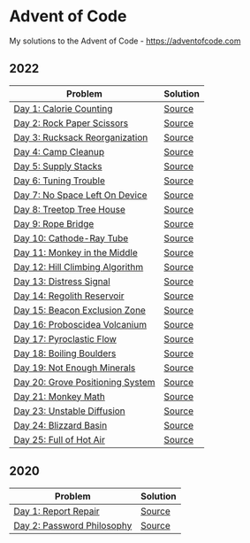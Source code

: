 # Advent of Code
My solutions to the Advent of Code - https://adventofcode.com

## 2022

| Problem | Solution |
| --- | --- |
| [Day 1: Calorie Counting](https://adventofcode.com/2022/day/1) | [Source](2022/Day1/Program.cs) |
| [Day 2: Rock Paper Scissors](https://adventofcode.com/2022/day/2) | [Source](2022/Day2/Program.cs) |
| [Day 3: Rucksack Reorganization](https://adventofcode.com/2022/day/3) | [Source](2022/Day3/Program.cs) |
| [Day 4: Camp Cleanup](https://adventofcode.com/2022/day/4) | [Source](2022/Day4/Program.cs) |
| [Day 5: Supply Stacks](https://adventofcode.com/2022/day/5) | [Source](2022/Day5/Program.cs) |
| [Day 6: Tuning Trouble](https://adventofcode.com/2022/day/6) | [Source](2022/Day6/Program.cs) |
| [Day 7: No Space Left On Device](https://adventofcode.com/2022/day/7) | [Source](2022/Day7/Program.cs) |
| [Day 8: Treetop Tree House](https://adventofcode.com/2022/day/8) | [Source](2022/Day8/Program.cs) |
| [Day 9: Rope Bridge](https://adventofcode.com/2022/day/9) | [Source](2022/Day9/Program.cs) |
| [Day 10: Cathode-Ray Tube](https://adventofcode.com/2022/day/10) | [Source](2022/Day10/Program.cs) |
| [Day 11: Monkey in the Middle](https://adventofcode.com/2022/day/11) | [Source](2022/Day11/Program.cs) |
| [Day 12: Hill Climbing Algorithm](https://adventofcode.com/2022/day/12) | [Source](2022/Day12/Program.cs) |
| [Day 13: Distress Signal](https://adventofcode.com/2022/day/13) | [Source](2022/Day13/Program.cs) |
| [Day 14: Regolith Reservoir](https://adventofcode.com/2022/day/14) | [Source](2022/Day14/Program.cs) |
| [Day 15: Beacon Exclusion Zone](https://adventofcode.com/2022/day/15) | [Source](2022/Day15/Program.cs) |
| [Day 16: Proboscidea Volcanium](https://adventofcode.com/2022/day/16) | [Source](2022/Day16/Program.cs) |
| [Day 17: Pyroclastic Flow](https://adventofcode.com/2022/day/17) | [Source](2022/Day17/Program.cs) |
| [Day 18: Boiling Boulders](https://adventofcode.com/2022/day/18) | [Source](2022/Day18/Program.cs) |
| [Day 19: Not Enough Minerals](https://adventofcode.com/2022/day/19) | [Source](2022/Day19/Program.cs) |
| [Day 20: Grove Positioning System](https://adventofcode.com/2022/day/20) | [Source](2022/Day20/Program.cs) |
| [Day 21: Monkey Math](https://adventofcode.com/2022/day/21) | [Source](2022/Day21/Program.cs) |
| [Day 23: Unstable Diffusion](https://adventofcode.com/2022/day/23) | [Source](2022/Day23/Program.cs) |
| [Day 24: Blizzard Basin](https://adventofcode.com/2022/day/24) | [Source](2022/Day24/Program.cs) |
| [Day 25: Full of Hot Air](https://adventofcode.com/2022/day/25) | [Source](2022/Day25/Program.cs) |

## 2020

| Problem | Solution |
| --- | --- |
| [Day 1: Report Repair](https://adventofcode.com/2020/day/1) | [Source](2020/Day1/Program.cs) |
| [Day 2: Password Philosophy](https://adventofcode.com/2020/day/2) | [Source](2020/Day2/Program.cs) |
